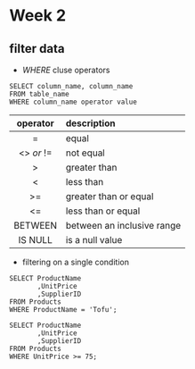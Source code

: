 # Week 2
## filter data
- _WHERE_ cluse operators
```
SELECT column_name, column_name
FROM table_name
WHERE column_name operator value
```
|operator|description|
|:-----:| :----|
|=|equal|
|<> _or_ !=|not equal|
|>|greater than|
|<|less than|
|>=|greater than or equal|
|<=|less than or equal|
|BETWEEN|between an inclusive range|
|IS NULL|is a null value|

- filtering on a single condition
```
SELECT ProductName
       ,UnitPrice
       ,SupplierID
FROM Products
WHERE ProductName = 'Tofu';
```
```
SELECT ProductName
       ,UnitPrice
       ,SupplierID
FROM Products
WHERE UnitPrice >= 75;
```
